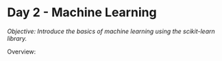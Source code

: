 # Day 2 - Machine Learning

*Objective: Introduce the basics of machine learning using the scikit-learn library.*

Overview:

[comment]: <> (TODO)
